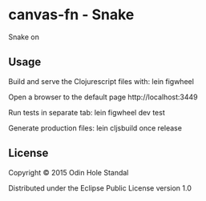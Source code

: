 # canvas-fn - Snake

 Snake on 

## Usage
Build and serve the Clojurescript files with:
lein figwheel

Open a browser to the default page http://localhost:3449

Run tests in separate tab:
lein figwheel dev test

Generate production files:
lein cljsbuild once release

## License

Copyright © 2015 Odin Hole Standal

Distributed under the Eclipse Public License version 1.0
